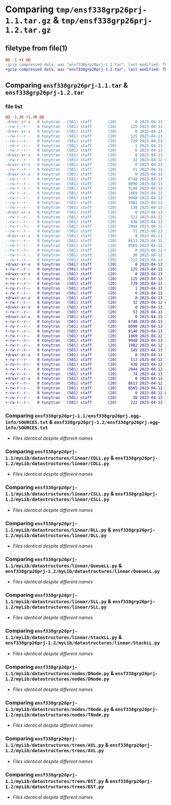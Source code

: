# Comparing `tmp/ensf338grp26prj-1.1.tar.gz` & `tmp/ensf338grp26prj-1.2.tar.gz`

## filetype from file(1)

```diff
@@ -1 +1 @@
-gzip compressed data, was "ensf338grp26prj-1.1.tar", last modified: Thu Apr 13 18:07:46 2023, max compression
+gzip compressed data, was "ensf338grp26prj-1.2.tar", last modified: Thu Apr 13 18:21:24 2023, max compression
```

## Comparing `ensf338grp26prj-1.1.tar` & `ensf338grp26prj-1.2.tar`

### file list

```diff
@@ -1,30 +1,30 @@
-drwxr-xr-x   0 tonytran   (501) staff       (20)        0 2023-04-13 18:07:46.218906 ensf338grp26prj-1.1/
--rw-r--r--   0 tonytran   (501) staff       (20)      125 2023-04-13 18:07:46.218717 ensf338grp26prj-1.1/PKG-INFO
-drwxr-xr-x   0 tonytran   (501) staff       (20)        0 2023-04-13 18:07:46.215295 ensf338grp26prj-1.1/ensf338grp26prj.egg-info/
--rw-r--r--   0 tonytran   (501) staff       (20)      125 2023-04-13 18:07:46.000000 ensf338grp26prj-1.1/ensf338grp26prj.egg-info/PKG-INFO
--rw-r--r--   0 tonytran   (501) staff       (20)      729 2023-04-13 18:07:46.000000 ensf338grp26prj-1.1/ensf338grp26prj.egg-info/SOURCES.txt
--rw-r--r--   0 tonytran   (501) staff       (20)        1 2023-04-13 18:07:46.000000 ensf338grp26prj-1.1/ensf338grp26prj.egg-info/dependency_links.txt
--rw-r--r--   0 tonytran   (501) staff       (20)        6 2023-04-13 18:07:46.000000 ensf338grp26prj-1.1/ensf338grp26prj.egg-info/top_level.txt
-drwxr-xr-x   0 tonytran   (501) staff       (20)        0 2023-04-13 18:07:46.215458 ensf338grp26prj-1.1/myLib/
--rw-r--r--   0 tonytran   (501) staff       (20)       32 2023-04-12 02:35:35.000000 ensf338grp26prj-1.1/myLib/__init__.py
-drwxr-xr-x   0 tonytran   (501) staff       (20)        0 2023-04-13 18:07:46.215615 ensf338grp26prj-1.1/myLib/datastructures/
--rw-r--r--   0 tonytran   (501) staff       (20)       51 2023-04-13 17:52:14.000000 ensf338grp26prj-1.1/myLib/datastructures/__init__.py
-drwxr-xr-x   0 tonytran   (501) staff       (20)        0 2023-04-13 18:07:46.217107 ensf338grp26prj-1.1/myLib/datastructures/linear/
--rw-r--r--   0 tonytran   (501) staff       (20)     6748 2023-04-13 17:35:15.000000 ensf338grp26prj-1.1/myLib/datastructures/linear/CDLL.py
--rw-r--r--   0 tonytran   (501) staff       (20)     8090 2023-04-13 17:35:15.000000 ensf338grp26prj-1.1/myLib/datastructures/linear/CSLL.py
--rw-r--r--   0 tonytran   (501) staff       (20)     9148 2023-04-13 17:35:15.000000 ensf338grp26prj-1.1/myLib/datastructures/linear/DLL.py
--rw-r--r--   0 tonytran   (501) staff       (20)     1869 2023-04-12 18:14:13.000000 ensf338grp26prj-1.1/myLib/datastructures/linear/QueueLL.py
--rw-r--r--   0 tonytran   (501) staff       (20)     9948 2023-04-13 17:35:15.000000 ensf338grp26prj-1.1/myLib/datastructures/linear/SLL.py
--rw-r--r--   0 tonytran   (501) staff       (20)     1982 2023-04-12 18:16:12.000000 ensf338grp26prj-1.1/myLib/datastructures/linear/StackLL.py
--rw-r--r--   0 tonytran   (501) staff       (20)      139 2023-04-13 18:06:41.000000 ensf338grp26prj-1.1/myLib/datastructures/linear/__init__.py
-drwxr-xr-x   0 tonytran   (501) staff       (20)        0 2023-04-13 18:07:46.217903 ensf338grp26prj-1.1/myLib/datastructures/nodes/
--rw-r--r--   0 tonytran   (501) staff       (20)      513 2023-04-12 18:18:50.000000 ensf338grp26prj-1.1/myLib/datastructures/nodes/DNode.py
--rw-r--r--   0 tonytran   (501) staff       (20)      438 2023-04-12 18:18:36.000000 ensf338grp26prj-1.1/myLib/datastructures/nodes/SNode.py
--rw-r--r--   0 tonytran   (501) staff       (20)     2944 2023-04-12 19:57:27.000000 ensf338grp26prj-1.1/myLib/datastructures/nodes/TNode.py
--rw-r--r--   0 tonytran   (501) staff       (20)       71 2023-04-13 18:05:34.000000 ensf338grp26prj-1.1/myLib/datastructures/nodes/__init__.py
-drwxr-xr-x   0 tonytran   (501) staff       (20)        0 2023-04-13 18:07:46.218464 ensf338grp26prj-1.1/myLib/datastructures/trees/
--rw-r--r--   0 tonytran   (501) staff       (20)     8613 2023-04-12 19:59:08.000000 ensf338grp26prj-1.1/myLib/datastructures/trees/AVL.py
--rw-r--r--   0 tonytran   (501) staff       (20)     8565 2023-04-12 19:59:36.000000 ensf338grp26prj-1.1/myLib/datastructures/trees/BST.py
--rw-r--r--   0 tonytran   (501) staff       (20)        0 2023-04-12 02:46:47.000000 ensf338grp26prj-1.1/myLib/datastructures/trees/__init__.py
--rw-r--r--   0 tonytran   (501) staff       (20)       38 2023-04-13 18:07:46.218964 ensf338grp26prj-1.1/setup.cfg
--rw-r--r--   0 tonytran   (501) staff       (20)      222 2023-04-13 18:07:43.000000 ensf338grp26prj-1.1/setup.py
+drwxr-xr-x   0 tonytran   (501) staff       (20)        0 2023-04-13 18:21:24.750731 ensf338grp26prj-1.2/
+-rw-r--r--   0 tonytran   (501) staff       (20)      125 2023-04-13 18:21:24.750549 ensf338grp26prj-1.2/PKG-INFO
+drwxr-xr-x   0 tonytran   (501) staff       (20)        0 2023-04-13 18:21:24.746891 ensf338grp26prj-1.2/ensf338grp26prj.egg-info/
+-rw-r--r--   0 tonytran   (501) staff       (20)      125 2023-04-13 18:21:24.000000 ensf338grp26prj-1.2/ensf338grp26prj.egg-info/PKG-INFO
+-rw-r--r--   0 tonytran   (501) staff       (20)      729 2023-04-13 18:21:24.000000 ensf338grp26prj-1.2/ensf338grp26prj.egg-info/SOURCES.txt
+-rw-r--r--   0 tonytran   (501) staff       (20)        1 2023-04-13 18:21:24.000000 ensf338grp26prj-1.2/ensf338grp26prj.egg-info/dependency_links.txt
+-rw-r--r--   0 tonytran   (501) staff       (20)        6 2023-04-13 18:21:24.000000 ensf338grp26prj-1.2/ensf338grp26prj.egg-info/top_level.txt
+drwxr-xr-x   0 tonytran   (501) staff       (20)        0 2023-04-13 18:21:24.747063 ensf338grp26prj-1.2/myLib/
+-rw-r--r--   0 tonytran   (501) staff       (20)       32 2023-04-12 02:35:35.000000 ensf338grp26prj-1.2/myLib/__init__.py
+drwxr-xr-x   0 tonytran   (501) staff       (20)        0 2023-04-13 18:21:24.747358 ensf338grp26prj-1.2/myLib/datastructures/
+-rw-r--r--   0 tonytran   (501) staff       (20)       53 2023-04-13 18:20:23.000000 ensf338grp26prj-1.2/myLib/datastructures/__init__.py
+drwxr-xr-x   0 tonytran   (501) staff       (20)        0 2023-04-13 18:21:24.748764 ensf338grp26prj-1.2/myLib/datastructures/linear/
+-rw-r--r--   0 tonytran   (501) staff       (20)     6748 2023-04-13 17:35:15.000000 ensf338grp26prj-1.2/myLib/datastructures/linear/CDLL.py
+-rw-r--r--   0 tonytran   (501) staff       (20)     8090 2023-04-13 17:35:15.000000 ensf338grp26prj-1.2/myLib/datastructures/linear/CSLL.py
+-rw-r--r--   0 tonytran   (501) staff       (20)     9148 2023-04-13 17:35:15.000000 ensf338grp26prj-1.2/myLib/datastructures/linear/DLL.py
+-rw-r--r--   0 tonytran   (501) staff       (20)     1869 2023-04-12 18:14:13.000000 ensf338grp26prj-1.2/myLib/datastructures/linear/QueueLL.py
+-rw-r--r--   0 tonytran   (501) staff       (20)     9948 2023-04-13 17:35:15.000000 ensf338grp26prj-1.2/myLib/datastructures/linear/SLL.py
+-rw-r--r--   0 tonytran   (501) staff       (20)     1982 2023-04-12 18:16:12.000000 ensf338grp26prj-1.2/myLib/datastructures/linear/StackLL.py
+-rw-r--r--   0 tonytran   (501) staff       (20)      145 2023-04-13 18:21:11.000000 ensf338grp26prj-1.2/myLib/datastructures/linear/__init__.py
+drwxr-xr-x   0 tonytran   (501) staff       (20)        0 2023-04-13 18:21:24.749486 ensf338grp26prj-1.2/myLib/datastructures/nodes/
+-rw-r--r--   0 tonytran   (501) staff       (20)      513 2023-04-12 18:18:50.000000 ensf338grp26prj-1.2/myLib/datastructures/nodes/DNode.py
+-rw-r--r--   0 tonytran   (501) staff       (20)      438 2023-04-12 18:18:36.000000 ensf338grp26prj-1.2/myLib/datastructures/nodes/SNode.py
+-rw-r--r--   0 tonytran   (501) staff       (20)     2944 2023-04-12 19:57:27.000000 ensf338grp26prj-1.2/myLib/datastructures/nodes/TNode.py
+-rw-r--r--   0 tonytran   (501) staff       (20)       74 2023-04-13 18:21:02.000000 ensf338grp26prj-1.2/myLib/datastructures/nodes/__init__.py
+drwxr-xr-x   0 tonytran   (501) staff       (20)        0 2023-04-13 18:21:24.750326 ensf338grp26prj-1.2/myLib/datastructures/trees/
+-rw-r--r--   0 tonytran   (501) staff       (20)     8613 2023-04-12 19:59:08.000000 ensf338grp26prj-1.2/myLib/datastructures/trees/AVL.py
+-rw-r--r--   0 tonytran   (501) staff       (20)     8565 2023-04-12 19:59:36.000000 ensf338grp26prj-1.2/myLib/datastructures/trees/BST.py
+-rw-r--r--   0 tonytran   (501) staff       (20)        0 2023-04-12 02:46:47.000000 ensf338grp26prj-1.2/myLib/datastructures/trees/__init__.py
+-rw-r--r--   0 tonytran   (501) staff       (20)       38 2023-04-13 18:21:24.750800 ensf338grp26prj-1.2/setup.cfg
+-rw-r--r--   0 tonytran   (501) staff       (20)      222 2023-04-13 18:21:22.000000 ensf338grp26prj-1.2/setup.py
```

### Comparing `ensf338grp26prj-1.1/ensf338grp26prj.egg-info/SOURCES.txt` & `ensf338grp26prj-1.2/ensf338grp26prj.egg-info/SOURCES.txt`

 * *Files identical despite different names*

### Comparing `ensf338grp26prj-1.1/myLib/datastructures/linear/CDLL.py` & `ensf338grp26prj-1.2/myLib/datastructures/linear/CDLL.py`

 * *Files identical despite different names*

### Comparing `ensf338grp26prj-1.1/myLib/datastructures/linear/CSLL.py` & `ensf338grp26prj-1.2/myLib/datastructures/linear/CSLL.py`

 * *Files identical despite different names*

### Comparing `ensf338grp26prj-1.1/myLib/datastructures/linear/DLL.py` & `ensf338grp26prj-1.2/myLib/datastructures/linear/DLL.py`

 * *Files identical despite different names*

### Comparing `ensf338grp26prj-1.1/myLib/datastructures/linear/QueueLL.py` & `ensf338grp26prj-1.2/myLib/datastructures/linear/QueueLL.py`

 * *Files identical despite different names*

### Comparing `ensf338grp26prj-1.1/myLib/datastructures/linear/SLL.py` & `ensf338grp26prj-1.2/myLib/datastructures/linear/SLL.py`

 * *Files identical despite different names*

### Comparing `ensf338grp26prj-1.1/myLib/datastructures/linear/StackLL.py` & `ensf338grp26prj-1.2/myLib/datastructures/linear/StackLL.py`

 * *Files identical despite different names*

### Comparing `ensf338grp26prj-1.1/myLib/datastructures/nodes/DNode.py` & `ensf338grp26prj-1.2/myLib/datastructures/nodes/DNode.py`

 * *Files identical despite different names*

### Comparing `ensf338grp26prj-1.1/myLib/datastructures/nodes/TNode.py` & `ensf338grp26prj-1.2/myLib/datastructures/nodes/TNode.py`

 * *Files identical despite different names*

### Comparing `ensf338grp26prj-1.1/myLib/datastructures/trees/AVL.py` & `ensf338grp26prj-1.2/myLib/datastructures/trees/AVL.py`

 * *Files identical despite different names*

### Comparing `ensf338grp26prj-1.1/myLib/datastructures/trees/BST.py` & `ensf338grp26prj-1.2/myLib/datastructures/trees/BST.py`

 * *Files identical despite different names*

